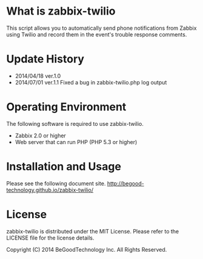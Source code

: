 What is zabbix-twilio
========================================================

This script allows you to automatically send phone notifications from Zabbix using Twilio and record them in the event's trouble response comments.

Update History
==========

* 2014/04/18 ver.1.0
* 2014/07/01 ver.1.1 Fixed a bug in zabbix-twilio.php log output

Operating Environment
========

The following software is required to use zabbix-twilio.

* Zabbix 2.0 or higher
* Web server that can run PHP (PHP 5.3 or higher)

Installation and Usage
====================

Please see the following document site.
http://begood-technology.github.io/zabbix-twilio/

License
==========

zabbix-twilio is distributed under the MIT License.
Please refer to the LICENSE file for the license details.

Copyright (C) 2014 BeGoodTechnology Inc. All Rights Reserved.
